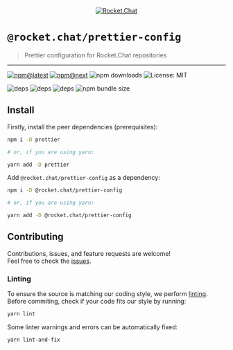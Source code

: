 <!--header-->

<p align="center">
  <a href="https://rocket.chat" title="Rocket.Chat">
    <img src="https://github.com/RocketChat/Rocket.Chat.Artwork/raw/master/Logos/2020/png/logo-horizontal-red.png" alt="Rocket.Chat" />
  </a>
</p>

# `@rocket.chat/prettier-config`

> Prettier configuration for Rocket.Chat repositories

---

[![npm@latest](https://img.shields.io/npm/v/@rocket.chat/prettier-config/latest?style=flat-square)](https://www.npmjs.com/package/@rocket.chat/prettier-config/v/latest) [![npm@next](https://img.shields.io/npm/v/@rocket.chat/prettier-config/next?style=flat-square)](https://www.npmjs.com/package/@rocket.chat/prettier-config/v/next) ![npm downloads](https://img.shields.io/npm/dw/@rocket.chat/prettier-config?style=flat-square) ![License: MIT](https://img.shields.io/npm/l/@rocket.chat/prettier-config?style=flat-square)

![deps](https://img.shields.io/librariesio/release/npm/@rocket.chat/prettier-config?style=flat-square) ![deps](https://img.shields.io/librariesio/release/npm/@rocket.chat/prettier-config?style=flat-square) ![deps](https://img.shields.io/librariesio/release/npm/@rocket.chat/prettier-config?style=flat-square) ![npm bundle size](https://img.shields.io/bundlephobia/min/@rocket.chat/prettier-config?style=flat-square)

<!--/header-->

## Install

<!--install(dev)-->

Firstly, install the peer dependencies (prerequisites):

```sh
npm i -D prettier

# or, if you are using yarn:

yarn add -D prettier
```

Add `@rocket.chat/prettier-config` as a dependency:

```sh
npm i -D @rocket.chat/prettier-config

# or, if you are using yarn:

yarn add -D @rocket.chat/prettier-config
```

<!--/install(dev)-->

## Contributing

<!--contributing(msg)-->

Contributions, issues, and feature requests are welcome!<br />
Feel free to check the [issues](https://github.com/RocketChat/fuselage/issues).

<!--/contributing(msg)-->

### Linting

To ensure the source is matching our coding style, we perform [linting](<https://en.wikipedia.org/wiki/Lint_(software)>).
Before commiting, check if your code fits our style by running:

<!--yarn(lint)-->

```sh
yarn lint
```

<!--/yarn(lint)-->

Some linter warnings and errors can be automatically fixed:

<!--yarn(lint-and-fix)-->

```sh
yarn lint-and-fix
```

<!--/yarn(lint-and-fix)-->
